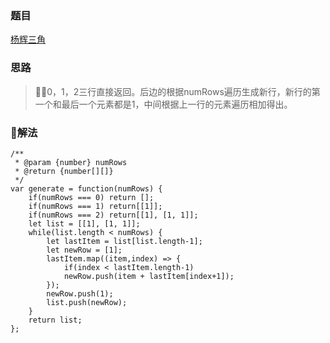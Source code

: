 ### 题目

[杨辉三角](https://leetcode-cn.com/problems/pascals-triangle/description/)

### 思路

> 0，1，2三行直接返回。后边的根据numRows遍历生成新行，新行的第一个和最后一个元素都是1，中间根据上一行的元素遍历相加得出。

### 解法

```
/**
 * @param {number} numRows
 * @return {number[][]}
 */
var generate = function(numRows) {
    if(numRows === 0) return [];
    if(numRows === 1) return[[1]];
    if(numRows === 2) return[[1], [1, 1]];
    let list = [[1], [1, 1]];
    while(list.length < numRows) {
        let lastItem = list[list.length-1];
        let newRow = [1];
        lastItem.map((item,index) => {
            if(index < lastItem.length-1)
            newRow.push(item + lastItem[index+1]);
        });
        newRow.push(1);
        list.push(newRow);
    }
    return list;
};
```
